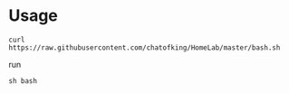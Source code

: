 # Usage
```
curl https://raw.githubusercontent.com/chatofking/HomeLab/master/bash.sh
```
run
```
sh bash
```
